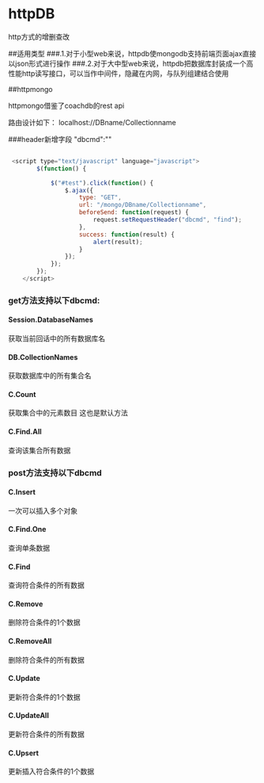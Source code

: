 # httpDB
http方式的增删查改

##适用类型
###.1.对于小型web来说，httpdb使mongodb支持前端页面ajax直接以json形式进行操作
###.2.对于大中型web来说，httpdb把数据库封装成一个高性能http读写接口，可以当作中间件，隐藏在内网，与队列组建结合使用

##httpmongo

httpmongo借鉴了coachdb的rest api

路由设计如下：
localhost://DBname/Collectionname

###header新增字段
"dbcmd":""
```javascript

 <script type="text/javascript" language="javascript">
        $(function() {

            $("#test").click(function() {
                $.ajax({
                    type: "GET",
                    url: "/mongo/DBname/Collectionname",
                    beforeSend: function(request) {
                        request.setRequestHeader("dbcmd", "find");
                    },
                    success: function(result) {
                        alert(result);
                    }
                });
            });
        });
    </script>

```

### get方法支持以下dbcmd:
#### Session.DatabaseNames
获取当前回话中的所有数据库名

#### DB.CollectionNames
获取数据库中的所有集合名

#### C.Count
获取集合中的元素数目
这也是默认方法

#### C.Find.All
查询该集合所有数据

### post方法支持以下dbcmd

#### C.Insert
一次可以插入多个对象

#### C.Find.One
查询单条数据

#### C.Find
查询符合条件的所有数据

#### C.Remove
删除符合条件的1个数据

#### C.RemoveAll
删除符合条件的所有数据

#### C.Update
更新符合条件的1个数据

#### C.UpdateAll
更新符合条件的所有数据

#### C.Upsert
更新插入符合条件的1个数据
